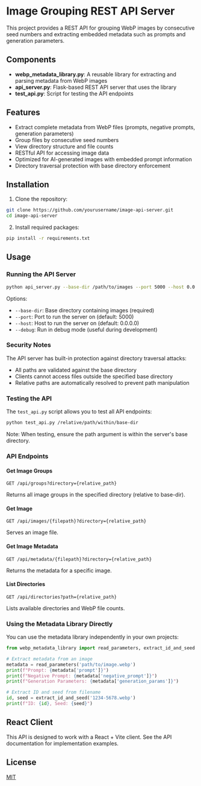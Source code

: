 # Image Grouping REST API Server

This project provides a REST API for grouping WebP images by consecutive seed numbers and extracting embedded metadata such as prompts and generation parameters.

## Components

- **webp_metadata_library.py**: A reusable library for extracting and parsing metadata from WebP images
- **api_server.py**: Flask-based REST API server that uses the library
- **test_api.py**: Script for testing the API endpoints

## Features

- Extract complete metadata from WebP files (prompts, negative prompts, generation parameters)
- Group files by consecutive seed numbers
- View directory structure and file counts
- RESTful API for accessing image data
- Optimized for AI-generated images with embedded prompt information
- Directory traversal protection with base directory enforcement

## Installation

1. Clone the repository:
```bash
git clone https://github.com/yourusername/image-api-server.git
cd image-api-server
```

2. Install required packages:
```bash
pip install -r requirements.txt
```

## Usage

### Running the API Server

```bash
python api_server.py --base-dir /path/to/images --port 5000 --host 0.0.0.0 --debug
```

Options:
- `--base-dir`: Base directory containing images (required)
- `--port`: Port to run the server on (default: 5000)
- `--host`: Host to run the server on (default: 0.0.0.0)
- `--debug`: Run in debug mode (useful during development)

### Security Notes

The API server has built-in protection against directory traversal attacks:
- All paths are validated against the base directory
- Clients cannot access files outside the specified base directory
- Relative paths are automatically resolved to prevent path manipulation

### Testing the API

The `test_api.py` script allows you to test all API endpoints:

```bash
python test_api.py /relative/path/within/base-dir
```

Note: When testing, ensure the path argument is within the server's base directory.

### API Endpoints

#### Get Image Groups
```
GET /api/groups?directory={relative_path}
```
Returns all image groups in the specified directory (relative to base-dir).

#### Get Image
```
GET /api/images/{filepath}?directory={relative_path}
```
Serves an image file.

#### Get Image Metadata
```
GET /api/metadata/{filepath}?directory={relative_path}
```
Returns the metadata for a specific image.

#### List Directories
```
GET /api/directories?path={relative_path}
```
Lists available directories and WebP file counts.

### Using the Metadata Library Directly

You can use the metadata library independently in your own projects:

```python
from webp_metadata_library import read_parameters, extract_id_and_seed

# Extract metadata from an image
metadata = read_parameters('path/to/image.webp')
print(f"Prompt: {metadata['prompt']}")
print(f"Negative Prompt: {metadata['negative_prompt']}")
print(f"Generation Parameters: {metadata['generation_params']}")

# Extract ID and seed from filename
id, seed = extract_id_and_seed('1234-5678.webp')
print(f"ID: {id}, Seed: {seed}")
```

## React Client

This API is designed to work with a React + Vite client. See the API documentation for implementation examples.

## License

[MIT](LICENSE)

